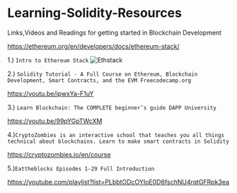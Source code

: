 # Learning-Solidity-Resources

Links,Videos and Readings for getting started in Blockchain Development

https://ethereum.org/en/developers/docs/ethereum-stack/

1.) ```Intro to Ethereum Stack``` 
![Ethstack](https://user-images.githubusercontent.com/59753390/137608504-cec50ac0-8df8-4401-9d61-1487b73bb6db.JPG)

2.) ```Solidity Tutorial - A Full Course on Ethereum, Blockchain Development, Smart Contracts, and the EVM Freecodecamp.org```

https://youtu.be/ipwxYa-F1uY

3.) ```Learn Blockchain: The COMPLETE beginner’s guide DAPP University```

https://youtu.be/99pYGpTWcXM

4.)```CryptoZombies is an interactive school that teaches you all things technical about blockchains. Learn to make smart contracts in Solidity```

https://cryptozombies.io/en/course

5.)```Eattheblocks Episodes 1-29 Full Introduction```

https://youtube.com/playlist?list=PLbbtODcOYIoE0D6fschNU4rqtGFRpk3ea

